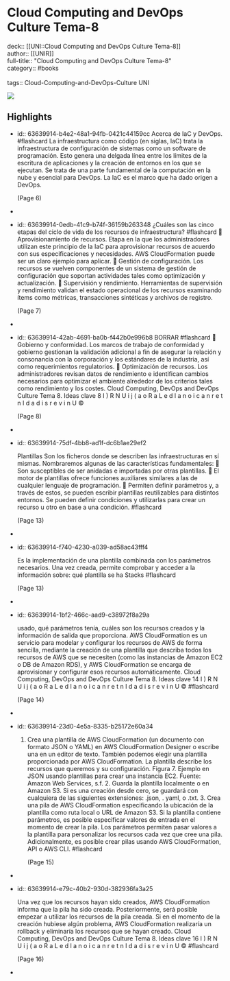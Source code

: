 # Cloud Computing and DevOps Culture Tema-8

deck:: [[UNI::Cloud Computing and DevOps Culture Tema-8]]\
author:: [[UNIR]]\
full-title:: "Cloud Computing and DevOps Culture Tema-8"\
category:: #books\
\
tags:: Cloud-Computing-and-DevOps-Culture UNI  

![](https://readwise-assets.s3.amazonaws.com/media/uploaded_book_covers/profile_22942/9fe9ff3c-7718-4510-96c8-8e89dcd7233b.png)
## Highlights
- id:: 63639914-b4e2-48a1-94fb-0421c44159cc
   Acerca de IaC y DevOps. #flashcard 
    La infraestructura como código (en siglas, IaC) trata la infraestructura de configuración de sistemas como un software de programación. Esto genera una delgada línea entre los límites de la escritura de aplicaciones y la creación de entornos en los que se ejecutan. Se trata de una parte fundamental de la computación en la nube y esencial para DevOps. La IaC es el marco que ha dado origen a DevOps.
  
     (Page 6)
-
- id:: 63639914-0edb-41c9-b74f-36159b263348
   ¿Cuáles son las cinco etapas del ciclo de vida de los recursos de infraestructura? #flashcard 
     Aprovisionamiento de recursos. Etapa en la que los administradores utilizan este principio de la IaC para aprovisionar recursos de acuerdo con sus especificaciones y necesidades. AWS CloudFormation puede ser un claro ejemplo para aplicar.  Gestión de configuración. Los recursos se vuelven componentes de un sistema de gestión de configuración que soportan actividades tales como optimización y actualización.  Supervisión y rendimiento. Herramientas de supervisión y rendimiento validan el estado operacional de los recursos examinando ítems como métricas, transacciones sintéticas y archivos de registro.
  
     (Page 7)
-
- id:: 63639914-42ab-4691-ba0b-f442b0e996b8
   BORRAR #flashcard 
     Gobierno y conformidad. Los marcos de trabajo de conformidad y gobierno gestionan la validación adicional a fin de asegurar la relación y consonancia con la corporación y los estándares de la industria, así como requerimientos regulatorios.  Optimización de recursos. Los administradores revisan datos de rendimiento e identifican cambios necesarios para optimizar el ambiente alrededor de los criterios tales como rendimiento y los costes. Cloud Computing, DevOps and DevOps Culture Tema 8. Ideas clave 8 I ) R N U i j ( a o R a L e d l a n o i c a n r e t n I d a d i s r e v i n U ©
  
     (Page 8)
-
- id:: 63639914-75df-4bb8-ad1f-dc6b1ae29ef2
  
  Plantillas Son los ficheros donde se describen las infraestructuras en sí mismas. Nombraremos algunas de las características fundamentales:  Son susceptibles de ser anidadas e importadas por otras plantillas.  El motor de plantillas ofrece funciones auxiliares similares a las de cualquier lenguaje de programación.  Permiten definir parámetros y, a través de estos, se pueden escribir plantillas reutilizables para distintos entornos. Se pueden definir condiciones y utilizarlas para crear un recurso u otro en base a una condición. #flashcard 
  
  
     (Page 13)
-
- id:: 63639914-f740-4230-a039-ad58ac43fff4
  
  Es la implementación de una plantilla combinada con los parámetros necesarios. Una vez creada, permite comprobar y acceder a la información sobre: qué plantilla se ha Stacks #flashcard 
  
  
     (Page 13)
-
- id:: 63639914-1bf2-466c-aad9-c38972f8a29a
  
  usado, qué parámetros tenía, cuáles son los recursos creados y la información de salida que proporciona. AWS CloudFormation es un servicio para modelar y configurar los recursos de AWS de forma sencilla, mediante la creación de una plantilla que describa todos los recursos de AWS que se necesiten (como las instancias de Amazon EC2 o DB de Amazon RDS), y AWS CloudFormation se encarga de aprovisionar y configurar esos recursos automáticamente. Cloud Computing, DevOps and DevOps Culture Tema 8. Ideas clave 14 I ) R N U i j ( a o R a L e d l a n o i c a n r e t n I d a d i s r e v i n U © #flashcard 
  
  
     (Page 14)
-
- id:: 63639914-23d0-4e5a-8335-b25172e60a34
  
  1. Crea una plantilla de AWS CloudFormation (un documento con formato JSON o YAML) en AWS CloudFormation Designer o escribe una en un editor de texto. También podemos elegir una plantilla proporcionada por AWS CloudFormation. La plantilla describe los recursos que queremos y su configuración. Figura 7. Ejemplo en JSON usando plantillas para crear una instancia EC2. Fuente: Amazon Web Services, s.f. 2. Guarda la plantilla localmente o en Amazon S3. Si es una creación desde cero, se guardará con cualquiera de las siguientes extensiones: .json, . yaml, o .txt. 3. Crea una pila de AWS CloudFormation especificando la ubicación de la plantilla como ruta local o URL de Amazon S3. Si la plantilla contiene parámetros, es posible especificar valores de entrada en el momento de crear la pila. Los parámetros permiten pasar valores a la plantilla para personalizar los recursos cada vez que cree una pila. Adicionalmente, es posible crear pilas usando AWS CloudFormation, API o AWS CLI. #flashcard 
  
  
     (Page 15)
-
- id:: 63639914-e79c-40b2-930d-382936fa3a25
  
  Una vez que los recursos hayan sido creados, AWS CloudFormation informa que la pila ha sido creada. Posteriormente, será posible empezar a utilizar los recursos de la pila creada. Si en el momento de la creación hubiese algún problema, AWS CloudFormation realizaría un rollback y eliminaría los recursos que se hayan creado. Cloud Computing, DevOps and DevOps Culture Tema 8. Ideas clave 16 I ) R N U i j ( a o R a L e d l a n o i c a n r e t n I d a d i s r e v i n U © #flashcard 
  
  
     (Page 16)
-